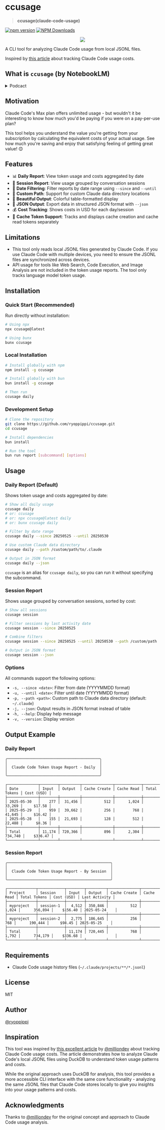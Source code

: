 # ccusage

> **ccusage(claude-code-usage)**

[![npm version](https://badge.fury.io/js/ccusage.svg)](https://www.npmjs.com/package/ccusage)
[![NPM Downloads](https://img.shields.io/npm/dy/ccusage)](https://www.npmjs.com/package/ccusage)

<div align="center">
  <img src="https://github.com/ryoppippi/ccusage/blob/main/docs/screenshot.png?raw=true">
</div>

A CLI tool for analyzing Claude Code usage from local JSONL files.

Inspired by [this article](https://note.com/milliondev/n/n1d018da2d769) about tracking Claude Code usage costs.

## What is `ccusage` (by NotebookLM)
<details>
 <summary>Podcact</summary>

# English
https://github.com/user-attachments/assets/7a00f2f3-82a7-41b6-a8da-e04b76b5e35a


# 日本語
https://github.com/user-attachments/assets/db09fc06-bf57-4d37-9b06-514851bcc1d0

</details>


## Motivation

Claude Code's Max plan offers unlimited usage - but wouldn't it be interesting to know how much you'd be paying if you were on a pay-per-use plan? 

This tool helps you understand the value you're getting from your subscription by calculating the equivalent costs of your actual usage. See how much you're saving and enjoy that satisfying feeling of getting great value! 😊

## Features

- 📊 **Daily Report**: View token usage and costs aggregated by date
- 💬 **Session Report**: View usage grouped by conversation sessions
- 📅 **Date Filtering**: Filter reports by date range using `--since` and `--until`
- 📁 **Custom Path**: Support for custom Claude data directory locations
- 🎨 **Beautiful Output**: Colorful table-formatted display
- 📄 **JSON Output**: Export data in structured JSON format with `--json`
- 💰 **Cost Tracking**: Shows costs in USD for each day/session
- 🔄 **Cache Token Support**: Tracks and displays cache creation and cache read tokens separately

## Limitations

- This tool only reads local JSONL files generated by Claude Code. If you use Claude Code with multiple devices, you need to ensure the JSONL files are synchronized across devices.
- API usage for tools like Web Search, Code Execution, and Image Analysis are not included in the token usage reports. The tool only tracks language model token usage.

## Installation

### Quick Start (Recommended)

Run directly without installation:

```bash
# Using npx
npx ccusage@latest

# Using bunx
bunx ccusage
```

### Local Installation

```bash
# Install globally with npm
npm install -g ccusage

# Install globally with bun
bun install -g ccusage

# Then run
ccusage daily
```

### Development Setup

```bash
# Clone the repository
git clone https://github.com/ryoppippi/ccusage.git
cd ccusage

# Install dependencies
bun install

# Run the tool
bun run report [subcommand] [options]
```

## Usage

### Daily Report (Default)

Shows token usage and costs aggregated by date:

```bash
# Show all daily usage
ccusage daily
# or: ccusage
# or: npx ccusage@latest daily
# or: bunx ccusage daily

# Filter by date range
ccusage daily --since 20250525 --until 20250530

# Use custom Claude data directory
ccusage daily --path /custom/path/to/.claude

# Output in JSON format
ccusage daily --json
```

`ccusage` is an alias for `ccusage daily`, so you can run it without specifying the subcommand.

### Session Report

Shows usage grouped by conversation sessions, sorted by cost:

```bash
# Show all sessions
ccusage session

# Filter sessions by last activity date
ccusage session --since 20250525

# Combine filters
ccusage session --since 20250525 --until 20250530 --path /custom/path

# Output in JSON format
ccusage session --json
```

### Options

All commands support the following options:

- `-s, --since <date>`: Filter from date (YYYYMMDD format)
- `-u, --until <date>`: Filter until date (YYYYMMDD format)  
- `-p, --path <path>`: Custom path to Claude data directory (default: `~/.claude`)
- `-j, --json`: Output results in JSON format instead of table
- `-h, --help`: Display help message
- `-v, --version`: Display version

## Output Example

### Daily Report
```
╭──────────────────────────────────────────╮
│                                          │
│  Claude Code Token Usage Report - Daily  │
│                                          │
╰──────────────────────────────────────────╯

┌──────────────┬────────┬─────────┬──────────────┬────────────┬──────────────┬────────────┐
│ Date         │ Input  │ Output  │ Cache Create │ Cache Read │ Total Tokens │ Cost (USD) │
├──────────────┼────────┼─────────┼──────────────┼────────────┼──────────────┼────────────┤
│ 2025-05-30   │    277 │  31,456 │          512 │      1,024 │       33,269 │     $17.58 │
│ 2025-05-29   │    959 │  39,662 │          256 │        768 │       41,645 │     $16.42 │
│ 2025-05-28   │    155 │  21,693 │          128 │        512 │       22,488 │      $8.36 │
├──────────────┼────────┼─────────┼──────────────┼────────────┼──────────────┼────────────┤
│ Total        │ 11,174 │ 720,366 │          896 │      2,304 │      734,740 │    $336.47 │
└──────────────┴────────┴─────────┴──────────────┴────────────┴──────────────┴────────────┘
```

### Session Report
```
╭───────────────────────────────────────────────╮
│                                               │
│  Claude Code Token Usage Report - By Session  │
│                                               │
╰───────────────────────────────────────────────╯

┌─────────────┬────────────┬────────┬─────────┬──────────────┬────────────┬──────────────┬────────────┬───────────────┐
│ Project     │ Session    │ Input  │ Output  │ Cache Create │ Cache Read │ Total Tokens │ Cost (USD) │ Last Activity │
├─────────────┼────────────┼────────┼─────────┼──────────────┼────────────┼──────────────┼────────────┼───────────────┤
│ myproject   │ session-1  │  4,512 │ 350,846 │          512 │      1,024 │      356,894 │    $156.40 │ 2025-05-24    │
├─────────────┼────────────┼────────┼─────────┼──────────────┼────────────┼──────────────┼────────────┼───────────────┤
│ myproject   │ session-2  │  2,775 │ 186,645 │          256 │        768 │      190,444 │     $98.45 │ 2025-05-25    │
├─────────────┼────────────┼────────┼─────────┼──────────────┼────────────┼──────────────┼────────────┼───────────────┤
│ Total       │            │ 11,174 │ 720,445 │          768 │      1,792 │      734,179 │    $336.68 │               │
└─────────────┴────────────┴────────┴─────────┴──────────────┴────────────┴──────────────┴────────────┴───────────────┘
```

## Requirements
- Claude Code usage history files (`~/.claude/projects/**/*.jsonl`)

## License

MIT

## Author

[@ryoppippi](https://github.com/ryoppippi)

## Inspiration

This tool was inspired by [this excellent article](https://note.com/milliondev/n/n1d018da2d769) by [@milliondev](https://note.com/milliondev) about tracking Claude Code usage costs. The article demonstrates how to analyze Claude Code's local JSONL files using DuckDB to understand token usage patterns and costs.

While the original approach uses DuckDB for analysis, this tool provides a more accessible CLI interface with the same core functionality - analyzing the same JSONL files that Claude Code stores locally to give you insights into your usage patterns and costs.

## Acknowledgments

Thanks to [@milliondev](https://note.com/milliondev) for the original concept and approach to Claude Code usage analysis.

